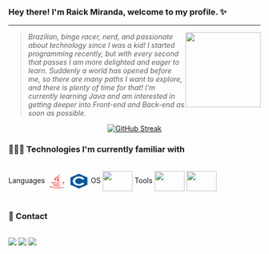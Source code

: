 ### Hey there! I'm Raick Miranda, welcome to my profile. ✨

<div>
  <hr>
  <img align="right" height="150" width="150" src="https://i.imgur.com/FXfoL7H.png">

  > _Brazilian, binge racer, nerd, and passionate about technology since I was a kid! I started programming recently,
  but with every second that passes I am more delighted and eager to learn. Suddenly a world has opened before me, so
  there are many paths I want to explore, and there is plenty of time for that! I'm currently learning Java and am
  interested in getting deeper into Front-end and Back-end as soon as possible._
</div>

<div align="center">

  [![GitHub
  Streak](https://github-readme-streak-stats.herokuapp.com?user=Juunaz-for-real&theme=gotham&hide_border=true&date_format=M%20j%5B%2C%20Y%5D)](https://git.io/streak-stats)
</div>

### 🧑🏻‍💻 Technologies I'm currently familiar with
<br>
<div align="left">
  Languages <img align="center" height="30" width="40"
    src="https://raw.githubusercontent.com/devicons/devicon/master/icons/java/java-plain.svg"> <img align="center"
    height="30" width="40" src="https://raw.githubusercontent.com/devicons/devicon/master/icons/c/c-plain.svg"> OS <img
    align="center" height="40" width="60"
    src="https://cdn.jsdelivr.net/gh/devicons/devicon/icons/windows8/windows8-original.svg" /> Tools <img align="center"
    height="40" width="60" src="https://cdn.jsdelivr.net/gh/devicons/devicon/icons/github/github-original.svg" /> <img
    align="center" height="40" width="60"
    src="https://cdn.jsdelivr.net/gh/devicons/devicon/icons/vscode/vscode-original.svg" />
</div>
<br>

### 📧 Contact
<br>
<div align="left">
  <a href="https://www.linkedin.com/in/raickmiranda/" target="_blank"><img
      src="https://img.shields.io/badge/-LinkedIn-%230077B5?style=for-the-badge&logo=linkedin&logoColor=white"
      target="_blank"></a>
  <a href="https://instagram.com/raickmiranda" target="_blank"><img
      src="https://img.shields.io/badge/-Instagram-%23E4405F?style=for-the-badge&logo=instagram&logoColor=white"
      target="_blank"></a>
  <a href="mailto:mirandaraick@gmail.com"><img
      src="https://img.shields.io/badge/-Gmail-%23333?style=for-the-badge&logo=gmail&logoColor=white"
      target="_blank"></a>
  <br>
</div>
